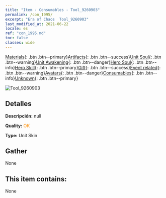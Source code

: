 ```yaml
---
title: "Item - Consumables - Tool_9260903"
permalink: /con_1995/
excerpt: "Era of Chaos  Tool_9260903"
last_modified_at: 2021-06-22
locale: es
ref: "con_1995.md"
toc: false
classes: wide
---
```

 [Materials](/ItemsES/){: .btn .btn--primary}[Artifacts](/ItemsES/Artifacts/){: .btn .btn--success}[Unit Soul](/ItemsES/UnitSoul/){: .btn .btn--warning}[Unit Awakening](/ItemsES/UnitAwakening/){: .btn .btn--danger}[Hero Soul](/ItemsES/HeroSoul/){: .btn .btn--info}[Hero Skill](/ItemsES/HeroSkill/){: .btn .btn--primary}[Gift](/ItemsES/Gift/){: .btn .btn--success}[Event related](/ItemsES/Events/){: .btn .btn--warning}[Avatars](/ItemsES/Avatars/){: .btn .btn--danger}[Consumables](/ItemsES/Consumables/){: .btn .btn--info}[Unknown](/ItemsES/Unknown/){: .btn .btn--primary}

 ![Tool_9260903](/images/u/ti_kuileilongdiancangpifu.jpg)

## Detalles
 **Descripción:** null

 **Quality:** <span style="color: #FF8C00">OK</span>

 **Type:** Unit Skin

## Gather

  None

## This item contains:

  None

